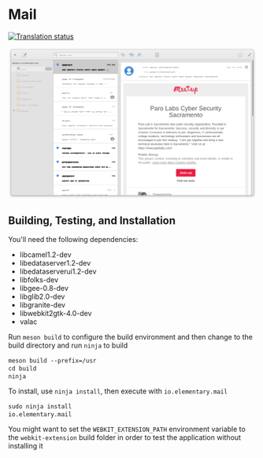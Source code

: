 # Mail
[![Translation status](https://l10n.elementary.io/widgets/mail/-/svg-badge.svg)](https://l10n.elementary.io/projects/mail/?utm_source=widget)


![Mail Screenshot](data/screenshot.png?raw=true)

## Building, Testing, and Installation

You'll need the following dependencies:
* libcamel1.2-dev
* libedataserver1.2-dev
* libedataserverui1.2-dev
* libfolks-dev
* libgee-0.8-dev
* libglib2.0-dev
* libgranite-dev
* libwebkit2gtk-4.0-dev
* valac

Run `meson build` to configure the build environment and then change to the build directory and run `ninja` to build

    meson build --prefix=/usr
    cd build
    ninja

To install, use `ninja install`, then execute with `io.elementary.mail`

    sudo ninja install
    io.elementary.mail

You might want to set the `WEBKIT_EXTENSION_PATH` environment variable to the `webkit-extension` build folder in order to test the application without installing it


